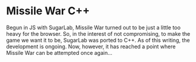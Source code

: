 # Missile War C++
Begun in JS with SugarLab, Missile War turned out to be just a little too heavy for the browser. So, in the interest of not compromising, to make the game we want it to be, SugarLab was ported to C++. As of this writing, the development is ongoing. Now, however, it has reached a point where Missile War can be attempted once again...

